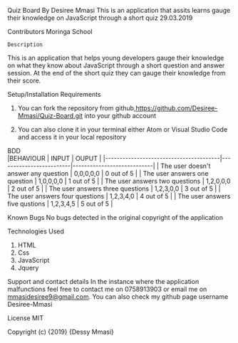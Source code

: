  Quiz Board
 By Desiree Mmasi
 This is an application that assits learns gauge their knowledge on JavaScript through a short quiz 29.03.2019

   Contributors
Moringa School

    Description
This is an application that helps young developers gauge their knowledge on what they know about JavaScript through a short question and answer session. At the end of the short quiz they can gauge their knowledge from their score.

 Setup/Installation Requirements
1. You can fork the repository from github,https://github.com/Desiree-Mmasi/Quiz-Board.git into your github account

2. You can also clone it in your terminal either Atom or Visual Studio Code and access it in your local repository

BDD   
|BEHAVIOUR                               | INPUT                   | OUPUT                      |
|----------------------------------------|-------------------------|----------------------------|
| The user doesn't answer any question   | 0,0,0,0,0               | 0 out of 5                 |
| The user answers one question          | 1,0,0,0,0               | 1 out of 5                 |
| The user answers two questions         | 1,2,0,0,0               | 2 out of 5                 |
| The user answers three questions       | 1,2,3,0,0               | 3 out of 5                 |
| The user answers four questions        | 1,2,3,4,0               | 4 out of 5                 |
| The user answers five qustions         | 1,2,3,4,5               | 5 out of 5                 |

 Known Bugs
No bugs detected in the original copyright of the application

Technologies Used
1. HTML
2. Css
3. JavaScript
4. Jquery

 Support and contact details
In the instance where the application malfunctions feel free to contact me on 0758913903 or email me on mmasidesiree9@gmail.com. You can also check my github page username Desiree-Mmasi

 License
MIT

Copyright (c) {2019} {Dessy Mmasi}